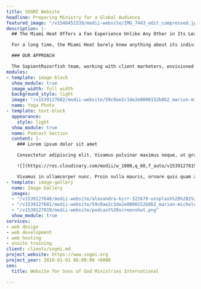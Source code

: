```yaml
---
title: SOGMI Website
headline: Preparing Ministry for a Global Audience
featured_image: "/v1548451539/modii-website/IMG_7443_edit_compressed.jpg"
description: |-
  ## The Miami Heat Offers a Fan Experience Unlike Any Other in Its League

  For a long time, the Miami Heat barely knew anything about its individual fans beyond the seats they were sitting in. Today, the Heat has a 360-degree view of each and every fan, engaging them in a highly tuned personal experience filled with just the right content and recommendations.

  ### OUR APPROACH

  The SapientRazorfish team, working with client marketers, envisioned an approach that would transform the Heat’s business by transforming its fan experience.
modules:
- template: image-block
  show_module: true
  image_width: full width
  background_style: light
  image: "/v1539127682/modii-website/59c0ae2c1de2e0000152b8b2_marion-michele-191320.jpg"
  name: Yoga Photo
- template: text-block
  appearance:
    style: light
  show_module: true
  name: Podcast Section
  content: |-
    ### Lorem ipsum dolor sit amet

    Consectetur adipiscing elit. Vivamus pulvinar maximus neque, ut gravida neque lobortis ac. Etiam accumsan, tortor a fringilla vehicula, augue elit mattis nunc, tincidunt aliquam dui orci non turpis. Nam semper suscipit leo. Morbi nec facilisis augue. Curabitur non nisl risus. Vivamus efficitur nunc luctus arcu aliquam, eu rhoncus urna pulvinar. Nulla vel mi faucibus, tempus est et, pharetra nunc. Ut commodo sem ac mauris tempor hendrerit. Duis commodo nisl quis nibh suscipit venenatis.

    ![](https://res.cloudinary.com/modii/w_1000,q_60,f_auto/v1539127819/modii-website/podcast%20screenshot.png)

    Vivamus in ullamcorper nunc. Proin nulla mauris, ornare quis quam at, pharetra elementum massa. Nam consectetur, leo a efficitur porttitor, risus leo gravida orci, blandit ornare tellus turpis elementum magna. Praesent nisl felis, fringilla sed augue ac, tempus elementum ante. Nunc non nisi tellus. Morbi et porta ipsum. Phasellus varius ullamcorper enim. Nulla suscipit, sapien a pharetra mollis, enim odio ultrices nisi, nec elementum sapien enim sit amet mauris. Fusce libero diam, gravida et lacus in, tristique molestie nunc. Ut at metus vitae eros pharetra rutrum.
- template: image-gallery
  name: Image Gallery
  images:
  - "/v1539127648/modii-website/alexandra-kirr-322679-unsplash%20%281%29.jpg"
  - "/v1539127682/modii-website/59c0ae2c1de2e0000152b8b2_marion-michele-191320.jpg"
  - "/v1539127819/modii-website/podcast%20screenshot.png"
  show_module: true
services:
- web design
- web development
- web hosting
- onsite training
client: clients/sogmi.md
project_website: https://www.sogmi.org
project_year: 2018-01-01 06:00:00 +0000
seo:
  title: Website for Sons of God Ministries International

---
```

